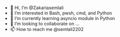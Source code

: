 - 👋 Hi, I’m @Zakariasemlali
- 👀 I’m interested in Bash, pwsh, cmd, and Python 
- 🌱 I’m currently learning asyncio module in Python
- 💞️ I’m looking to collaborate on ...
- 📫 How to reach me @semlali2202

<!---
Zakariasemlali/Zakariasemlali is a ✨ special ✨ repository because its `README.md` (this file) appears on your GitHub profile.
You can click the Preview link to take a look at your changes.
--->
